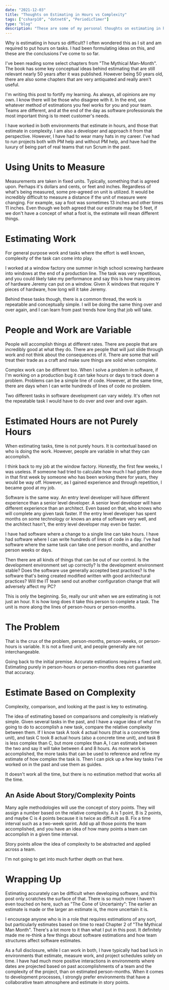 ```yaml
---
date: "2021-12-03"
title: "Thoughts on Estimating in Hours vs Complexity"
tags: ["csharp10", "dotnet6", "PeriodicTimer"]
type: "blog"
description: "These are some of my personal thoughts on estimating in hours vs complexity"
---
```


Why is estimating in hours so difficult?
I often wondered this as I sit and am required to put hours on tasks.
I had been formulating ideas on this, and these are the conclusions I've come to so far.

I've been reading some select chapters from "The Mythical Man-Month".
The book has some key conceptual ideas behind estimating that are still relevant nearly 50 years after it was published.
However being 50 years old, there are also some chapters that are very antiquated and really aren't useful.

I'm writing this post to fortify my learning.
As always, all opinions are my own.
I know there will be those who disagree with it.
In the end, use whatever method of estimations you feel works for you and your team.
Teams are different, and at the end of the day as software professionals the most important thing is to meet customer's needs.

I have worked in both environments that estimate in hours, and those that estimate in complexity.
I am also a developer and approach it from that perspective.
However, I have  had to wear many hats in my career. 
I've had to run projects both with PM help and without PM help, and have had the luxury of being part of real teams that run Scrum in the past.

# Using Units to Measure

Measurements are taken in fixed units.
Typically, something that is agreed upon.
Perhaps it's dollars and cents, or feet and inches.
Regardless of what's being measured, some pre-agreed on unit is utilized.
It would be incredibly difficult to measure a distance if the unit of measure were changing.
For example, say a foot was sometimes 13 inches and other times 11 inches.
Even though we both agreed that our estimate may be 5 feet, if we don't have a concept of what a foot is, the estimate will mean different things.

# Estimating Work

For general purpose work and tasks where the effort is well known, complexity of the task can come into play.

I worked at a window factory one summer in high school screwing hardware into windows at the end of a production line.
The task was very repetitious, and you could likely take my performance and say this is how many pieces of hardware Jeremy can put on a window.
Given X windows that require Y pieces of hardware, how long will it take Jeremy.

Behind these tasks though, there is a common thread, the work is repeatable and conceptually simple.
I will be doing the same thing over and over again, and I can learn from past trends how long that job will take.

# People and Work are Variable

People will accomplish things at different rates.
There are people that are incredibly good at what they do.
There are people that will just slide through work and not think about the consequences of it.
There are some that will treat their trade as a craft and make sure things are solid when complete.

Complex work can be different too.
When I solve a problem in software, if I'm working on a production bug it can take hours or days to track down a problem.
Problems can be a simple line of code.
However, at the same time, there are days when I can write hundreds of lines of code no problem.

Two different tasks in software development can vary widely.
It's often not the repeatable task I would have to do over and over and over again.

# Estimated Hours are not Purely Hours

When estimating tasks, time is not purely hours.
It is contextual based on who is doing the work.
However, people are variable in what they can accomplish.

I think back to my job at the window factory.
Honestly, the first few weeks, I was useless.
If someone had tried to calculate how much I had gotten done in that first week by someone who has been working there for years, they would be way off.
However, as I gained experience and through repetition, I became good at my job.

Software is the same way.
An entry level developer will have different experience than a senior level developer.
A senior level developer will have different experience than an architect.
Even based on that, who knows who will complete any given task faster.
If the entry level developer has spent months on some technology or knows an area of software very well, and the architect hasn't, the entry level developer may even be faster.

I have had software where a change to a single line can take hours.
I have had software where I can write hundreds of lines of code in a day.
I've had software where the same task can take one person months, and another person weeks or days.

Then there are all kinds of things that can be out of our control.
Is the development environment set up correctly?
Is the development environment stable?
Does the software use generally accepted best practices?
Is the software that's being created modified written with good architectural practices?
Will the IT team send out another configuration change that will adversely affect my PC?

This is only the beginning.
So, really our unit when we are estimating is not just an hour.
It is how long does it take this person to complete a task.
The unit is more along the lines of person-hours or person-months.

# The Problem

That is the crux of the problem, person-months, person-weeks, or person-hours is variable.
It is not a fixed unit, and people generally are not interchangeable.

Going back to the initial premise.
Accurate estimations requires a fixed unit.
Estimating purely in person-hours or person-months does not guarantee that accuracy.

# Estimate Based on Complexity

Complexity, comparison, and looking at the past is key to estimating.

The idea of estimating based on comparisons and complexity is relatively simple.
Given several tasks in the past, and I have a vague idea of what I'm going to do to accomplish a new task, compare the relative complexity between them.
If I know task A took 4 actual hours (that is a concrete time unit), and task C took 8 actual hours (also a concrete time unit), and task B is less complex than C, but more complex than A, I can estimate between the two and say it will take between 4 and 8 hours.
As more work is accomplished, the more tasks that can be used to reference and refine my estimate of how complex the task is.
Then I can pick up a few key tasks I've worked on in the past and use them as guides.

It doesn't work all the time, but there is no estimation method that works all the time.

## An Aside About Story/Complexity Points

Many agile methodologies will use the concept of story points.
They will assign a number based on the relative complexity.
A is 1 point, B is 2 points, and maybe C is 4 points because it is twice as difficult as B.
Fix a time interval such as a two-week sprint.
Add up all those points the team accomplished, and you have an idea of how many points a team can accomplish in a given time interval.

Story points allow the idea of complexity to be abstracted and applied across a team.

I'm not going to get into much further depth on that here.

# Wrapping Up

Estimating accurately can be difficult when developing software, and this post only scratches the surface of that.
There is so much more I haven't even touched on here, such as "The Cone of Uncertainty": The earlier an estimate is made or the larger an estimate is, the more uncertain it is.

I encourage anyone who is in a role that requires estimations of any sort, but particularly estimates based on time to read Chapter 2 of "The Mythical Man Month".
There's a lot more to it than what I put in this post.
It definitely made me re-think a few things about software estimations and how team structures affect software estimates.

As a full disclosure, while I can work in both, I have typically had bad luck in environments that estimate, measure work, and project schedules solely on time.
I have had much more positive interactions in environments where dates are projected based on past accomplishments of a team and the complexity of the project, than on estimated person-months.
When it comes to development processes, I strongly prefer environments that have a collaborative team atmosphere and estimate in story points.
